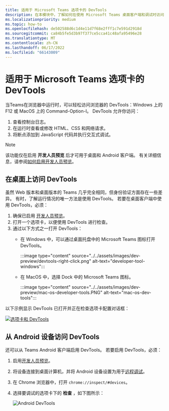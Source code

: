 ```yaml
---
title: 适用于 Microsoft Teams 选项卡的 DevTools
description: 在本模块中，了解如何在使用 Microsoft Teams 桌面客户端和调试时访问 DevTools
ms.localizationpriority: medium
ms.topic: how-to
ms.openlocfilehash: de502588d6c1d4e11d7f68e2fff1c7e591d2918d
ms.sourcegitcommit: ca84b5fe5d3b97f377ce5cca41c48afa95496e28
ms.translationtype: MT
ms.contentlocale: zh-CN
ms.lasthandoff: 06/17/2022
ms.locfileid: "66143009"
---
```

# <a name="devtools-for-microsoft-teams-tabs"></a>适用于 Microsoft Teams 选项卡的 DevTools

当Teams在浏览器中运行时，可以轻松访问浏览器的 DevTools：Windows 上的 F12 或 MacOS 上的 Command-Option-I。 DevTools 允许你访问：

1. 查看控制台日志。
1. 在运行时查看或修改 HTML、CSS 和网络请求。
1. 将断点添加到 JavaScript 代码并执行交互式调试。

> [!NOTE]
> 该功能仅在启用 **开发人员预览** 后才可用于桌面和 Android 客户端。 有关详细信息，请参阅[如何启用开发人员预览](~/resources/dev-preview/developer-preview-intro.md)。

## <a name="access-devtools-on-the-desktop"></a>在桌面上访问 DevTools

虽然 Web 版本和桌面版本的 Teams 几乎完全相同，但身份验证方面存在一些差异。 有时，了解运行情况的唯一方法是使用 DevTools。 若要在桌面客户端中使用 DevTools，必须：

1. 确保已启用 [开发人员预览](~/resources/dev-preview/developer-preview-intro.md)。
1. 打开一个选项卡，以便使用 DevTools 进行检查。
1. 通过以下方式之一打开 DevTools：
    * 在 Windows 中，可以通过桌面托盘中的 Microsoft Teams 图标打开 DevTools。

      :::image type="content" source="../../assets/images/dev-preview/devtools-right-click.png" alt-text="developer-tool-windows":::

    * 在 MacOS 中，选择 Dock 中的 Microsoft Teams 图标。

      :::image type="content" source="../../assets/images/dev-preview/mac-os-developer-tools.PNG" alt-text="mac-os-dev-tools":::

以下示例显示 DevTools 已打开并正在检查选项卡配置对话框：

   [![选项卡和 DevTools](~/assets/images/dev-preview/tab-and-devtools.png)](~/assets/images/dev-preview/tab-and-devtools.png#lightbox)

## <a name="access-devtools-from-an-android-device"></a>从 Android 设备访问 DevTools

还可以从 Teams Android 客户端启用 DevTools。 若要启用 DevTools，必须：

1. 启用[开发人员预览](~/resources/dev-preview/developer-preview-intro.md)。
1. 将设备连接到桌面计算机，并将 Android 设备设置为用于[远程调试](https://developers.google.com/web/tools/chrome-devtools/remote-debugging/)。
1. 在 Chrome 浏览器中，打开 `chrome://inspect/#devices`。
1. 选择要调试的选项卡下的 **检查** ，如下图所示：

   ![Android DevTools](~/assets/images/android-devtools.png)
